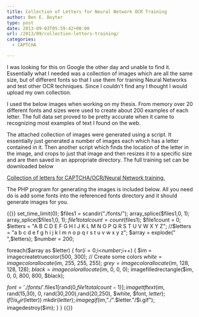 ```yaml
---
title: Collection of Letters for Neural Network OCR Training
author: Ben E. Boyter
type: post
date: 2013-09-03T05:59:42+00:00
url: /2013/09/collection-letters-training/
categories:
  - CAPTCHA

---
```

I was looking for this on Google the other day and unable to find it. Essentially what I needed was a collection of images which are all the same size, but of different fonts so that I use them for training Neural Networks and test other OCR techniques. Since I couldn't find any I thought I would upload my own collection.

I used the below images when working on my thesis. From memory over 20 different fonts and sizes were used to create about 200 examples of each letter. The full data set proved to be pretty accurate when it came to recognizing most examples of text I found on the web.

The attached collection of images were generated using a script. It essentially just generated a number of images each which has a letter contained in it. Then another script which finds the location of the letter in the image, and crops to just that image and then resizes it to a specific size and are then saved in an appropriate directory. The full training set can be downloaded below

[Collection of letters for CAPTCHA/OCR/Neural Network training.][1]

The PHP program for generating the images is included below. All you need do is add some fonts into the referenced fonts directory and it should generate images for you.

{{<highlight php>}}
set_time_limit(0);
$files1 = scandir("./fonts/");
array_splice($files1,0, 1);
array_splice($files1,0, 1);
$file1totalcount = count($files1);
$file1count = 0;
$letters = "A B C D E F G H I J K L M N O P Q R S T U V W X Y Z";
//$letters = "a b c d e f g h i j k l m n o p q r s t u v w x y z";
$array = explode(" ",$letters);
$number = 200;

foreach($array as $letter) {
 for($i=0;$i<$number;$i++) {
  $im = imagecreatetruecolor(500, 300);
  // Create some colors
  $white = imagecolorallocate($im, 255, 255, 255);
  $grey = imagecolorallocate($im, 128, 128, 128);
  $black = imagecolorallocate($im, 0, 0, 0);
  imagefilledrectangle($im, 0, 0, 800, 800, $black);

  $font = './fonts/'.$files1[rand(0,$file1totalcount-1)];	
  imagettftext($im, rand(15,30), 0, rand(30,200),rand(20,250), $white, $font, $letter);
  if(!is_dir($letter))
   mkdir($letter);
   imagegif($im,"./".$letter."/$i.gif");
   imagedestroy($im);
  }
}
{{</highlight>}}

 [1]: http://www.boyter.org/wp-content/uploads/2013/07/training.zip